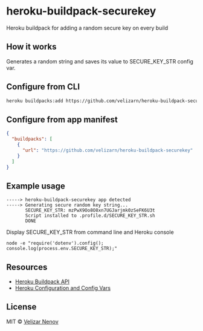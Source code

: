 # heroku-buildpack-securekey

Heroku buildpack for adding a random secure key on every build

## How it works

Generates a random string and saves its value to SECURE_KEY_STR config var.

## Configure from CLI

```bash
heroku buildpacks:add https://github.com/velizarn/heroku-buildpack-securekey
```

## Configure from app manifest

```json
{
  "buildpacks": [
    {
      "url": "https://github.com/velizarn/heroku-buildpack-securekey"
    }
  ]
}
```

## Example usage

```
-----> heroku-buildpack-securekey app detected
-----> Generating secure random key string...
       SECURE_KEY_STR: mzPwX9Oo8O8xn7UGJarjmk0zSeFK6U3t
       Script installed to .profile.d/SECURE_KEY_STR.sh
       DONE
```

Display SECURE_KEY_STR from command line and Heroku console

```
node -e "require('dotenv').config(); console.log(process.env.SECURE_KEY_STR);"
```

## Resources

- [Heroku Buildpack API](https://devcenter.heroku.com/articles/buildpack-api)
- [Heroku Configuration and Config Vars](https://devcenter.heroku.com/articles/config-vars)

## License

MIT © [Velizar Nenov](https://github.com/velizarn)